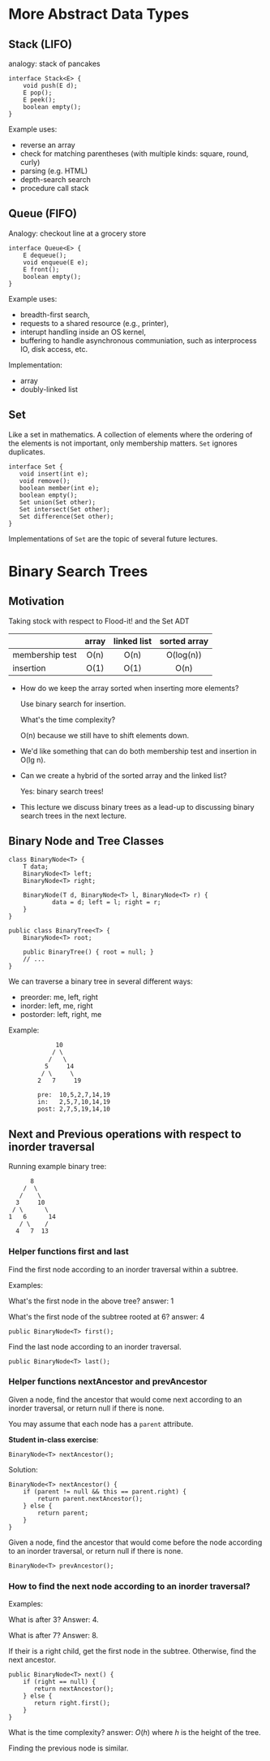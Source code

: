 # More Abstract Data Types

## Stack (LIFO)

analogy: stack of pancakes

	interface Stack<E> {
		void push(E d);
		E pop();
		E peek();
		boolean empty();
	}

Example uses: 

* reverse an array
* check for matching parentheses (with multiple kinds: square, round, curly)
* parsing (e.g. HTML)
* depth-search search
* procedure call stack

## Queue (FIFO)

Analogy: checkout line at a grocery store 

	interface Queue<E> {
		E dequeue();
		void enqueue(E e);
		E front();
		boolean empty();
	}

Example uses: 

* breadth-first search, 
* requests to a shared resource (e.g., printer),
* interupt handling inside an OS kernel, 
* buffering to handle asynchronous communiation, such as interprocess IO,
	disk access, etc.

Implementation: 

* array
* doubly-linked list

## Set

Like a set in mathematics. A collection of elements where the ordering
of the elements is not important, only membership matters.
`Set` ignores duplicates.

	interface Set {
	   void insert(int e);
	   void remove();
	   boolean member(int e);
	   boolean empty();
	   Set union(Set other);
	   Set intersect(Set other);
	   Set difference(Set other);
	}

Implementations of `Set` are the topic of several future lectures.

# Binary Search Trees

## Motivation 

Taking stock with respect to Flood-it! and the Set ADT

|                  |  array | linked list | sorted array |
| ---------------- |:------:|:-----------:|:------------:|
| membership test  | O(n)   | O(n)        | O(log(n))    |
| insertion        | O(1)   | O(1)        | O(n)         |

* How do we keep the array sorted when inserting more elements?

	Use binary search for insertion.

	What's the time complexity?

	O(n) because we still have to shift elements down.

* We'd like something that can do both membership test and insertion in
  O(lg n).

* Can we create a hybrid of the sorted array and the linked list?

	Yes: binary search trees!

* This lecture we discuss binary trees as a lead-up to discussing
  binary search trees in the next lecture.

## Binary Node and Tree Classes

	class BinaryNode<T> {
		T data;
		BinaryNode<T> left;
		BinaryNode<T> right;

		BinaryNode(T d, BinaryNode<T> l, BinaryNode<T> r) {
				data = d; left = l; right = r;
		}
	}

	public class BinaryTree<T> {
		BinaryNode<T> root;

		public BinaryTree() { root = null; }
		// ...
	}

We can traverse a binary tree in several different ways:
* preorder: me, left, right
* inorder: left, me, right
* postorder: left, right, me

Example:

				 10
				/ \
			   /   \
			  5     14
			 / \     \
			2   7     19

			pre:  10,5,2,7,14,19
			in:   2,5,7,10,14,19
			post: 2,7,5,19,14,10


## Next and Previous operations with respect to inorder traversal

Running example binary tree:

          8
        /  \
       /    \
      3     10
     / \      \
    1   6      14
       / \    /
      4   7  13
    
### Helper functions first and last

Find the first node according to an inorder traversal
within a subtree. 

Examples:

What's the first node in the above tree? answer: 1

What's the first node of the subtree rooted at 6? answer: 4

	public BinaryNode<T> first();

Find the last node according to an inorder traversal.

	public BinaryNode<T> last();

### Helper functions nextAncestor and prevAncestor

Given a node, find the ancestor that would come next
according to an inorder traversal, or return null
if there is none.

You may assume that each node has a `parent` attribute.

**Student in-class exercise**:

	BinaryNode<T> nextAncestor();

Solution:

	BinaryNode<T> nextAncestor() {
		if (parent != null && this == parent.right) {
			return parent.nextAncestor();
		} else {
			return parent;
		}
	}

Given a node, find the ancestor that would come before the node
according to an inorder traversal, or return null if there is
none.

	BinaryNode<T> prevAncestor();

### How to find the next node according to an inorder traversal?

Examples:

What is after 3? Answer: 4.

What is after 7? Answer: 8.

If their is a right child, get the first node in the subtree.
Otherwise, find the next ancestor.

	public BinaryNode<T> next() {
		if (right == null) {
		   return nextAncestor();
		} else {
		   return right.first();
		}
	}

What is the time complexity? answer: $O(h)$ where $h$ is
the height of the tree.

Finding the previous node is similar.
